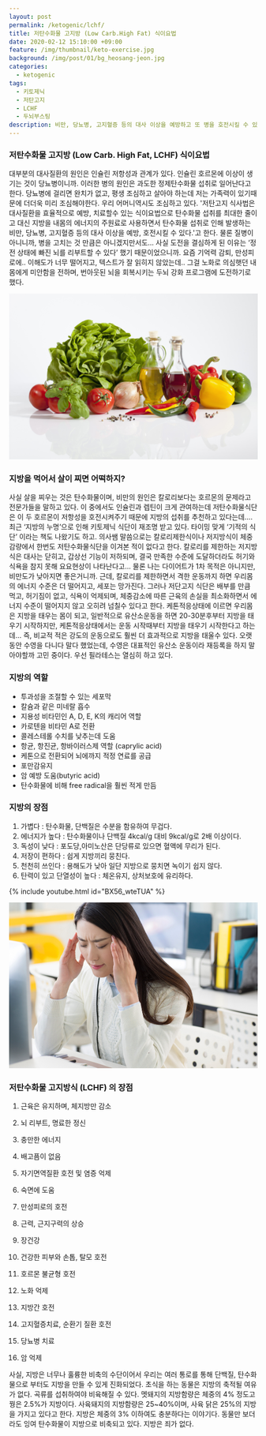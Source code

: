 ```yaml
---
layout: post
permalink: /ketogenic/lchf/
title: 저탄수화물 고지방 (Low Carb.High Fat) 식이요법
date: 2020-02-12 15:10:00 +09:00
feature: /img/thumbnail/keto-exercise.jpg
background: /img/post/01/bg_heosang-jeon.jpg
categories:
  - ketogenic
tags:
  - 키토제닉
  - 저탄고지
  - LCHF
  - 두뇌부스팅
description: 비만, 당뇨병, 고지혈증 등의 대사 이상을 예방하고 또 병을 호전시킬 수 있을 뿐 아니라 정전 상태에 빠진 뇌를 리부트할 수 있다고? 번아웃된 뇌을 회복시키는 두뇌 강화 프로그램에 도전해보자.
---
```


### 저탄수화물 고지방 (Low Carb. High Fat, LCHF) 식이요법

대부분의 대사질환의 원인은 인슐린 저항성과 관계가 있다. 인슐린 호르몬에 이상이 생기는 것이 당뇨병이니까. 이러한 병의 원인은 과도한 정제탄수화물 섭취로 일어난다고 한다. 당뇨병에 걸리면 완치가 없고, 평생 조심하고 살아야 하는데 저는 가족력이 있기때문에 더더욱 미리 조심해야한다. 우리 어머니역시도 조심하고 있다. '저탄고지 식사법은 대사질환을 효율적으로 예방, 치료할수 있는 식이요법으로 탄수화물 섭취를 최대한 줄이고 대신 지방을 내몸의 에너지의 주원료로 사용하면서 탄수화물 섭취로 인해 발생하는 비만, 당뇨병, 고지혈증 등의 대사 이상을 예방, 호전시킬 수 있다.'고 한다. 물론 질병이 아니니까, 병을 고치는 것 만큼은 아니겠지만서도… 사실 도전을 결심하게 된 이유는 ‘정전 상태에 빠진 뇌를 리부트할 수 있다’ 했기 때문이었으니까. 요즘 기억력 감퇴, 만성피로에.. 이해도가 너무 떨어지고, 텍스트가 잘 읽히지 않았는데.. 그걸 노화로 의심햇던 내 몸에게 미안함을 전하며, 번아웃된 뇌을 회복시키는 두뇌 강화 프로그램에 도전하기로 했다.





![오일이미지](/img/post/01/keto-vegetable-oil.jpg)

### 지방을 먹어서 살이 찌면 어떡하지?

사실 살을 찌우는 것은 탄수화물이며, 비만의 원인은 칼로리보다는 호르몬의 문제라고 전문가들을 말하고 있다. 이 중에서도 인슐린과 렙틴이 크게 관여하는데 저탄수화물식단은 이 두 호르몬이 저항성을 호전시켜주기 때문에 지방의 섭취를 추천하고 있다는데.... 최근 ‘지방의 누명’으로 인해 키토제닉 식단이 재조명 받고 있다. 타이밍 맞게 ‘기적의 식단’ 이라는 책도 나왔기도 하고. 의사쌤 말씀으로는 칼로리제한식이나 저지방식이 체중감량에서 한번도 저탄수화물식단을 이겨본 적이 없다고 한다. 칼로리를 제한하는 저지방식은 대사는 닫히고, 갑상선 기능이 저하되며, 결국 만족한 수준에 도달하더라도 허기와 식욕을 참지 못해 요요현상이 나타난다고... 물론 나는 다이어트가 1차 목적은 아니지만, 비만도가 낮아지면 좋은거니까. 근데, 칼로리를 제한하면서 격한 운동까지 하면 우리몸의 에너지 수준은 더 떨어지고, 세포는 망가진다. 그러나 저단고지 식단은 배부를 만큼 먹고, 허기짐이 없고, 식욕이 억제되며, 체중감소에 따른 근육의 손실을 최소화하면서 에너지 수준이 떨어지지 않고 오히려 넘칠수 있다고 한다. 케톤적응상태에 이르면 우리몸은 지방을 태우는 몸이 되고, 일반적으로 유산소운동을 하면 20-30분후부터 지방을 태우기 시작하지만, 케톤적응상태에서는 운동 시작때부터 지방을 태우기 시작한다고 하는데... 즉, 비교적 적은 강도의 운동으로도 훨씬 더 효과적으로 지방을 태울수 있다. 오랫동안 수영을 다니다 말다 했었는데, 수영은 대표적인 유산소 운동이라 재등록을 하지 말아야할까 고민 중이다. 우선 필라테스는 열심히 하고 있다.

### 지방의 역할

* 투과성을 조절할 수 있는 세포막
* 칼슘과 같은 미네랄 흡수
* 지용성 비타민인 A, D, E, K의 캐리어 역할
* 카로텐을 비타민 A로 전환
* 콜레스테롤 수치를 낮추는데 도움
* 항균, 항진균, 항바이러스제 역할 (caprylic acid)
* 케톤으로 전환되어 뇌에까지 적정 연료를 공급
* 포만감유지
* 암 예방 도움(butyric acid)
* 탄수화물에 비해 free radical을 훨씬 적게 만듬

### 지방의 장점

1. 가볍다 :  탄수화물, 단백질은 수분을 함유하여 무겁다.
2. 에너지가 높다 : 탄수화물이나 단백질 4kcal/g 대비 9kcal/g로 2배 이상이다.
3. 독성이 낮다 : 포도당,아미노산은 단당류로 있으면 혈액에 무리가 된다.
4. 저장이 편하다 : 쉽게 지방끼리 뭉친다.
5. 천천히 쓰인다 : 용해도가 낮아 일단 지방으로 뭉치면 녹이기 쉽지 않다.
6. 탄력이 있고 단열성이 높다 : 체온유지, 상처보호에 유리하다.

{% include youtube.html id="BX56_wteTUA" %}

![두통](/img/post/01/headache.jpg)



### 저탄수화물 고지방식 (LCHF) 의 장점

1. 근육은 유지하며, 체지방만 감소

2. 뇌 리부트, 명료한 정신

3. 충만한 에너지

4. 배고픔이 없음

5. 자기면역질환 호전 및 염증 억제

6. 숙면에 도움 

7. 만성피로의 호전

8. 근력, 근지구력의 상승

9. 장건강

10. 건강한 피부와 손톱, 탈모 호전

11. 호르몬 불균형 호전

12. 노화 억제

13. 지방간 호전

14. 고지혈증치료, 순환기 질환 호전

15. 당뇨병 치료

16. 암 억제



사실, 지방은 너무나 훌륭한 비축의 수단이어서 우리는 여러 통로를 통해 단백질, 탄수화물으로 부터도 지방을 만들 수 있게 진화되었다. 초식을 하는 동물은 지방의 축적될 여유가 없다. 곡류를 섭취하여야 비육해질 수 있다. 멧돼지의 지방함량은 체중의 4% 정도고 꿩은 2.5%가 지방이다. 사육돼지의 지방함량은 25~40%이며, 사육 닭은 25%의 지방을 가지고 있다고 한다. 지방은 체중의 3% 이하여도 충분하다는 이야기다. 동물만 보더라도 잉여 탄수화물이 지방으로 비축되고 있다. 지방은 죄가 없다. 
